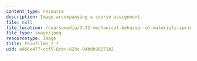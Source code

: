 ```yaml
---
content_type: resource
description: Image accompanying a course assignment.
file: null
file_location: /coursemedia/3-22-mechanical-behavior-of-materials-spring-2008/e866e477ccf58cbc823c94b9b90271b2_thinfilms_2_7.jpg
file_type: image/jpeg
resourcetype: Image
title: thinfilms_2_7
uid: e866e477-ccf5-8cbc-823c-94b9b90271b2
---
```

